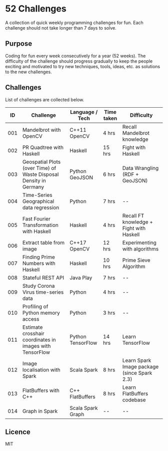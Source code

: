 # 52 Challenges

A collection of quick weekly programming challenges for fun. 
Each challenge should not take longer than 7 days to solve. 

## Purpose

Coding for fun every week consecutively for a year (52 weeks). 
The difficulty of the challenge should progress gradually to keep 
the people exciting and motivated to try new techniques, tools, ideas, etc. 
as solutions to the new challenges.

## Challenges 

List of challenges are collected below.

| ID  | Challenge                                | Language / Tech  | Time taken | Difficulty |
|-----|------------------------------------------|------------------|------------|------------|
| 001 | Mandelbrot with OpenCV                   | C++11 OpenCV     | 4 hrs      | Recall Mandelbrot knowledge |
| 002 | PR Quadtree with Haskell                 | Haskell          | 15 hrs     | Fight with Haskell |
| 003 | Geospatial Plots (over Time) of Waste Disposal Density in Germany | Python GeoJSON | 6 hrs | Data Wrangling (RDF + GeoJSON) |
| 004 | Time-Series Geographical data regression | Python           | 7 hrs      | --         |
| 005 | Fast Fourier Transformation with Haskell | Haskell          | 4 hrs      | Recall FT knowledge + Fight with Haskell |
| 006 | Extract table from image                 | C++17 OpenCV     | 12 hrs     | Experimenting with algorithms |
| 007 | Finding Prime Numbers with  Haskell      | Haskell          | 10 hrs     | Prime Sieve Algorithm | 
| 008 | Stateful REST API                        | Java Play        | 7 hrs      | -- |
| 009 | Study Corona Virus time-series data      | Python           | 4 hrs      | -- |
| 010 | Profiling of Python memory access        | Python           | 3 hrs      | -- |
| 011 | Estimate crosshair coordinates in images with TensorFlow    | Python TensorFlow | 14 hrs | Learn TensorFlow |
| 012 | Image localisation with Spark            | Scala Spark      | 8 hrs      | Learn Spark Image package (since Spark 2.3) |
| 013 | FlatBuffers with C++                     | C++ FlatBuffers  | 8 hrs      | Learn FlatBuffers codebase | 
| 014 | Graph in Spark                           | Scala Spark Graph| --         | -- |

## Licence

MIT
